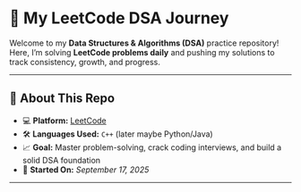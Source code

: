 # 🚀 My LeetCode DSA Journey  

Welcome to my **Data Structures & Algorithms (DSA)** practice repository!  
Here, I’m solving **LeetCode problems daily** and pushing my solutions to track consistency, growth, and progress.  

---

## 📌 About This Repo
- 💻 **Platform:** [LeetCode](https://leetcode.com/Prakashjhax)  
- 🛠 **Languages Used:** `C++` (later maybe Python/Java)  
- 📈 **Goal:** Master problem-solving, crack coding interviews, and build a solid DSA foundation  
- 🌱 **Started On:** *September 17, 2025*  

---
